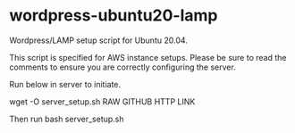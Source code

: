 # wordpress-ubuntu20-lamp
Wordpress/LAMP setup script for Ubuntu 20.04. 

This script is specified for AWS instance setups. Please be sure to read the comments to ensure you are correctly configuring the server.

Run below in server to initiate.

wget -O server_setup.sh RAW GITHUB HTTP LINK

Then run bash server_setup.sh
